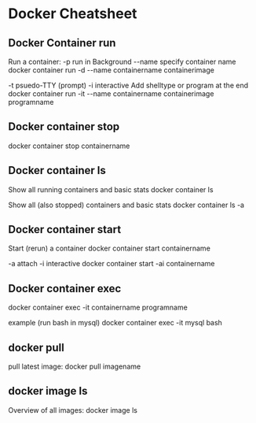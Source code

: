 # Docker Cheatsheet

## Docker Container run
Run a container:
-p run in Background
--name specify container name
docker container run -d --name containername containerimage

-t psuedo-TTY (prompt)
-i interactive
Add shelltype or program at the end
docker container run -it --name containername containerimage programname

## Docker container stop
docker container stop containername

## Docker container ls
Show all running containers and basic stats
docker container ls

Show all (also stopped) containers and basic stats
docker container ls -a

## Docker container start
Start (rerun) a container
docker container start containername

-a attach
-i interactive
docker container start -ai containername

## Docker container exec
docker container exec -it containername programname

example (run bash in mysql)
docker container exec -it mysql bash

## docker pull
pull latest image:
docker pull imagename

## docker image ls
Overview of all images:
docker image ls 

